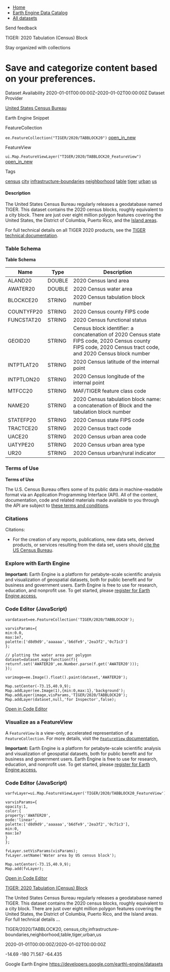 



* [Home](https://developers.google.com/)
* [Earth Engine Data Catalog](https://developers.google.com/earth-engine/datasets)
* [All datasets](https://developers.google.com/earth-engine/datasets/catalog)





 
 
 Send feedback
 
 

TIGER: 2020 Tabulation (Census) Block


 
 Stay organized with collections
 

 
 Save and categorize content based on your preferences.
=======================================================================================================================================








Dataset Availability
2020\-01\-01T00:00:00Z–2020\-01\-02T00:00:00Z
Dataset Provider


[United States Census Bureau](https://www.census.gov/programs-surveys/geography/guidance/tiger-data-products-guide.html)



Earth Engine Snippet

FeatureCollection
  


`ee.FeatureCollection("TIGER/2020/TABBLOCK20")` 
[open\_in\_new](https://code.earthengine.google.com/?scriptPath=Examples:Datasets/TIGER/TIGER_2020_TABBLOCK20)



 
 
 
 FeatureView
   


`ui.Map.FeatureViewLayer("TIGER/2020/TABBLOCK20_FeatureView")` 
[open\_in\_new](https://code.earthengine.google.com/?scriptPath=Examples:Datasets/TIGER/TIGER_2020_TABBLOCK20_FeatureView)





Tags


[census](/earth-engine/datasets/tags/census)
[city](/earth-engine/datasets/tags/city)
[infrastructure\-boundaries](/earth-engine/datasets/tags/infrastructure-boundaries)
[neighborhood](/earth-engine/datasets/tags/neighborhood)
[table](/earth-engine/datasets/tags/table)
[tiger](/earth-engine/datasets/tags/tiger)
[urban](/earth-engine/datasets/tags/urban)
[us](/earth-engine/datasets/tags/us)








#### Description



The United States Census Bureau regularly releases
a geodatabase named TIGER. This dataset contains the 2020 census
blocks, roughly equivalent to a city block. There are just over
eight million polygon features covering the United States, the District
of Columbia, Puerto Rico, and the
[Island areas](https://www.census.gov/programs-surveys/decennial-census/decade/2020/planning-management/release/2020-island-areas-data-products.html).


For full technical details on all TIGER 2020 products, see the
[TIGER technical documentation](https://www2.census.gov/geo/pdfs/maps-data/data/tiger/tgrshp2020/TGRSHP2020_TechDoc.pdf).





### Table Schema


**Table Schema**




| Name | Type | Description |
| --- | --- | --- |
| ALAND20 | DOUBLE | 2020 Census land area |
| AWATER20 | DOUBLE | 2020 Census water area |
| BLOCKCE20 | STRING | 2020 Census tabulation block number |
| COUNTYFP20 | STRING | 2020 Census county FIPS code |
| FUNCSTAT20 | STRING | 2020 Census functional status |
| GEOID20 | STRING | Census block identifier: a concatenation of 2020 Census state FIPS code, 2020 Census county FIPS code, 2020 Census tract code, and 2020 Census block number |
| INTPTLAT20 | STRING | 2020 Census latitude of the internal point |
| INTPTLON20 | STRING | 2020 Census longitude of the internal point |
| MTFCC20 | STRING | MAF/TIGER feature class code |
| NAME20 | STRING | 2020 Census tabulation block name: a concatenation of Block and the tabulation block number |
| STATEFP20 | STRING | 2020 Census state FIPS code |
| TRACTCE20 | STRING | 2020 Census tract code |
| UACE20 | STRING | 2020 Census urban area code |
| UATYPE20 | STRING | 2020 Census urban area type |
| UR20 | STRING | 2020 Census urban/rural indicator |




### Terms of Use


**Terms of Use**


The U.S. Census Bureau offers some of its public data
in machine\-readable format via an Application Programming Interface
(API). All of the content, documentation, code and related materials
made available to you through the API are subject to [these terms and
conditions](https://www.census.gov/data/developers/about/terms-of-service.html).




### Citations



Citations:
* For the creation of any reports, publications, new data sets, derived
products, or services resulting from the data set, users should
[cite the US Census Bureau](https://www.census.gov/about/policies/citation.html).





### Explore with Earth Engine


**Important:** 
 Earth Engine is a platform for petabyte\-scale scientific analysis and visualization of
 geospatial datasets, both for public benefit and for business and government users.
 Earth Engine is free to use for research, education, and nonprofit use. To get started, please
 [register for Earth Engine access.](https://console.cloud.google.com/earth-engine)



### Code Editor (JavaScript)



```
vardataset=ee.FeatureCollection('TIGER/2020/TABBLOCK20');

varvisParams={
min:0.0,
max:1e7,
palette:['d8d9d9','aaaaaa','b6dfe9','2ea3f2','0c71c3']
};

// plotting the water area per polygon
dataset=dataset.map(function(f){
returnf.set('AWATER20',ee.Number.parse(f.get('AWATER20')));
});

varimage=ee.Image().float().paint(dataset,'AWATER20');

Map.setCenter(-73.15,40.9,9);
Map.addLayer(ee.Image(1),{min:0,max:1},'background');
Map.addLayer(image,visParams,'TIGER/2020/TABBLOCK20');
Map.addLayer(dataset,null,'for Inspector',false);
```



[Open in Code Editor](https://code.earthengine.google.com/?scriptPath=Examples:Datasets/TIGER/TIGER_2020_TABBLOCK20)
### Visualize as a FeatureView



 A `FeatureView` is a view\-only, accelerated representation of a
 `FeatureCollection`. For more details, visit the
 [`FeatureView` documentation.](/earth-engine/guides/featureview_overview) 



**Important:** 
 Earth Engine is a platform for petabyte\-scale scientific analysis and visualization of
 geospatial datasets, both for public benefit and for business and government users.
 Earth Engine is free to use for research, education, and nonprofit use. To get started, please
 [register for Earth Engine access.](https://console.cloud.google.com/earth-engine)



### Code Editor (JavaScript)



```
varfvLayer=ui.Map.FeatureViewLayer('TIGER/2020/TABBLOCK20_FeatureView');

varvisParams={
opacity:1,
color:{
property:'AWATER20',
mode:'linear',
palette:['d8d9d9','aaaaaa','b6dfe9','2ea3f2','0c71c3'],
min:0,
max:1e7
}
};

fvLayer.setVisParams(visParams);
fvLayer.setName('Water area by US census block');

Map.setCenter(-73.15,40.9,9);
Map.add(fvLayer);
```



[Open in Code Editor](https://code.earthengine.google.com/?scriptPath=Examples:Datasets/TIGER/TIGER_2020_TABBLOCK20_FeatureView)


[TIGER: 2020 Tabulation (Census) Block](/earth-engine/datasets/catalog/TIGER_2020_TABBLOCK20)

The United States Census Bureau regularly releases a geodatabase named TIGER. This dataset contains the 2020 census blocks, roughly equivalent to a city block. There are just over eight million polygon features covering the United States, the District of Columbia, Puerto Rico, and the Island areas. For full technical details …

 TIGER/2020/TABBLOCK20,
 census,city,infrastructure\-boundaries,neighborhood,table,tiger,urban,us

2020\-01\-01T00:00:00Z/2020\-01\-02T00:00:00Z



 \-14\.69 \-180 71\.567 \-64\.435
 



Google Earth Engine
https://developers.google.com/earth\-engine/datasets









